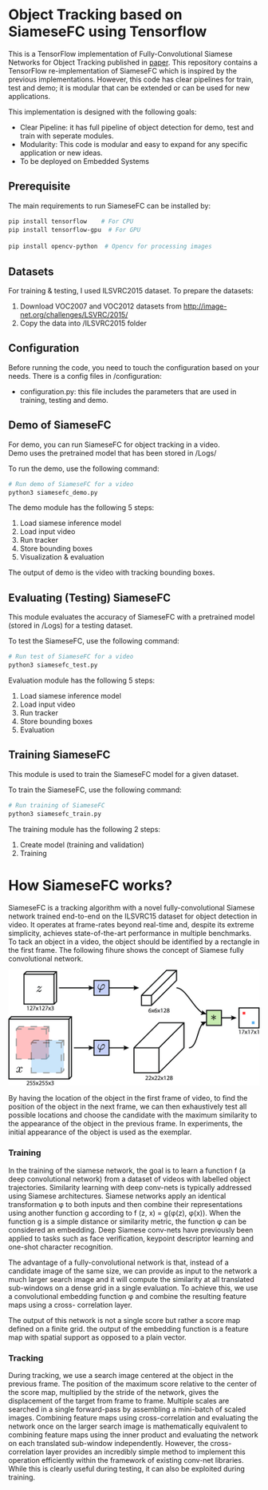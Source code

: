 # Object Tracking based on SiameseFC using Tensorflow

This is a TensorFlow implementation of Fully-Convolutional Siamese Networks for Object Tracking published in [paper](https://arxiv.org/abs/1606.09549). This repository contains a TensorFlow re-implementation of SiameseFC which is inspired by the previous implementations. However, this code has clear pipelines for train, test and demo; it is modular that can be extended or can be used for new applications.

This implementation is designed with the following goals:
- Clear Pipeline: it has full pipeline of object detection for demo, test and train with seperate modules.
- Modularity: This code is modular and easy to expand for any specific application or new ideas.
- To be deployed on Embedded Systems 



## Prerequisite
The main requirements to run SiameseFC can be installed by:

```bash
pip install tensorflow    # For CPU
pip install tensorflow-gpu  # For GPU

pip install opencv-python  # Opencv for processing images
```


## Datasets
For training & testing, I used ILSVRC2015 dataset. 
To prepare the datasets:
1. Download VOC2007 and VOC2012 datasets from http://image-net.org/challenges/LSVRC/2015/
2. Copy the data into /ILSVRC2015 folder



## Configuration
Before running the code, you need to touch the configuration based on your needs. There is a config files in /configuration:
- configuration.py: this file includes the parameters that are used in training, testing and demo.   


## Demo of SiameseFC
For demo, you can run SiameseFC for object tracking in a video.  
Demo uses the pretrained model that has been stored in /Logs/

To run the demo, use the following command:
```python
# Run demo of SiameseFC for a video
python3 siamesefc_demo.py
```
The demo module has the following 5 steps:
1) Load siamese inference model 
2) Load input video
3) Run tracker
4) Store bounding boxes
5) Visualization & evaluation

The output of demo is the video with tracking bounding boxes. 


## Evaluating (Testing) SiameseFC 
This module evaluates the accuracy of SiameseFC with a pretrained model (stored in /Logs) for a testing dataset. 

To test the SiameseFC, use the following command:
```python
# Run test of SiameseFC for a video
python3 siamesefc_test.py
```
Evaluation module has the following 5 steps:
1) Load siamese inference model 
2) Load input video
3) Run tracker
4) Store bounding boxes
5) Evaluation


## Training SiameseFC
This module is used to train the SiameseFC model for a given dataset. 

To train the SiameseFC, use the following command:
```python
# Run training of SiameseFC
python3 siamesefc_train.py
```

The training module has the following 2 steps:
1) Create model (training and validation)
2) Training




# How SiameseFC works?
SiameseFC is a tracking algorithm with a novel fully-convolutional Siamese network trained end-to-end on the ILSVRC15 dataset for object detection in video. It operates at frame-rates beyond real-time and, despite its extreme simplicity, achieves state-of-the-art performance in multiple benchmarks. To tack an object in a video, the object should be identified by a rectangle in the first frame. The following fihure shows the concept of Siamese fully convolutional network.

![Alt text](figs/siamesefc.jpg?raw=true "SiameseFC")

By having the location of the object in the first frame of video, to find the position of the object in the next frame, we can then exhaustively test all possible locations and choose the candidate with the maximum similarity to the appearance of the object in the previous frame. In experiments, the initial appearance of the object is used as the exemplar. 

### Training
In the training of the siamese network, the goal is to learn a function f (a deep convolutional network) from a dataset of videos with labelled object trajectories. Similarity learning with deep conv-nets is typically addressed using Siamese architectures. Siamese networks apply an identical transformation φ to both inputs and then combine their representations using another function g according to f (z, x) = g(φ(z), φ(x)). When the function g is a simple distance or similarity metric, the function φ can be considered an embedding. Deep Siamese conv-nets have previously been applied to tasks such as face verification, keypoint descriptor learning and one-shot character recognition. 

The advantage of a fully-convolutional network is that, instead of a candidate image of the same size, we can provide as input to the network a much larger search image and it will compute the similarity at all translated sub-windows on a dense grid in a single evaluation. 
To achieve this, we use a convolutional embedding function φ and combine the resulting feature maps using a cross- correlation layer.

The output of this network is not a single score but rather a score map defined on a finite grid. the output of the embedding function is a feature map with spatial support as opposed to a plain vector. 


### Tracking
During tracking, we use a search image centered at the object in the previous frame. The position of the maximum score relative to the center of the score map, multiplied by the stride of the network, gives the displacement of the target from frame to frame. Multiple scales are searched in a single forward-pass by assembling a mini-batch of scaled images. 
Combining feature maps using cross-correlation and evaluating the network once on the larger search image is mathematically equivalent to combining feature maps using the inner product and evaluating the network on each translated sub-window independently. However, the cross-correlation layer provides an incredibly simple method to implement this operation efficiently within the framework of existing conv-net libraries. While this is clearly useful during testing, it can also be exploited during training.




